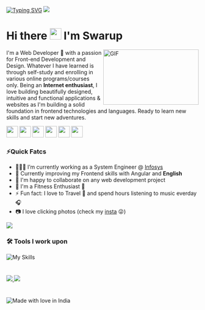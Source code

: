 [![Typing SVG](https://readme-typing-svg.herokuapp.com?font=joan&duration=2000&color=1F4690&lines=Welcome+to+Swarup's+Github+Profile)](https://git.io/typing-svg)
<a href="https://www.youtube.com/watch?v=dQw4w9WgXcQ"><img src="https://user-images.githubusercontent.com/73097560/115834477-dbab4500-a447-11eb-908a-139a6edaec5c.gif"></a>
<h1 align="left">Hi there <img src="https://raw.githubusercontent.com/MartinHeinz/MartinHeinz/master/wave.gif" width="30px" height='30px'> I'm Swarup</h1>
<img align="right" height="145" width="250" alt="GIF" src="https://miro.medium.com/max/1360/1*IRGHmiGsa16stedQvIaZfw.gif"/>
I'm a Web Developer 🤖 with a passion for Front-end Development and Design. Whatever I have learned is through self-study and enrolling in various online programs/courses only. Being an <b>Internet enthusiast</b>, I love building beautifully designed, intuitive and functional applications & websites as I'm building a solid foundation in frontend technologies and languages. Ready to learn new skills and start new adventures.

<!-- ### Connect with me! 📬 -->
<a href="https://www.linkedin.com/in/swarup1996saha/"><img src="https://img.icons8.com/color/48/000000/linkedin.png" width="30" /></a>
<a href="https://github.com/swarup1996saha"><img src="https://img.icons8.com/color/48/000000/github--v1.png" width="30" /></a>
<a href="https://www.facebook.com/swarup.saha.37"><img src="https://img.icons8.com/color/48/000000/facebook.png" width="30" /></a>
<a href="https://twitter.com/swarupsaha27"><img src="https://img.icons8.com/color/48/000000/twitter.png" width="30" /></a>
<a href="https://www.instagram.com/ii_swarup/"><img src="https://img.icons8.com/color/48/000000/instagram-new.png" width="30" /></a>
<a href="https://t.me/swarup1996saha"><img src="https://img.icons8.com/fluent/48/000000/telegram-app.png" width="30" /></a>

### **⚡Quick Fatcs**
- 👨🏽‍💻 I’m currently working as a System Engineer @ [Infosys](https://www.infosys.com/)
- 🌱 Currently improving my Frontend skills with Angular and **English**
- 👯 I'm happy to collaborate on any web development project
- 🏃 I'm a Fitness Enthusiast 💪
- ⚡ Fun fact: I love to Travel 🌄 and spend hours listening to music everday 🎧
- 📷 I love clicking photos (check my [insta](https://www.instagram.com/ii_swarup/) 😜)

<a href="https://www.youtube.com/watch?v=dQw4w9WgXcQ"><img src="https://user-images.githubusercontent.com/73097560/115834477-dbab4500-a447-11eb-908a-139a6edaec5c.gif"></a>

### **🛠 Tools I work upon** 
![My Skills](https://skillicons.dev/icons?i=js,html,css,angular,bootstrap)

#

<p float="left">
<a align="left" href="https://github.com/swarup1996saha/HTML-Tutorial">
  <img  src="https://github-readme-stats.vercel.app/api/pin/?username=swarup1996saha&repo=HTML-Tutorial&theme=radical" />
</a>


<a align="left" href="https://github.com/swarup1996saha/responsive-websites">
  <img  src="https://github-readme-stats.vercel.app/api/pin/?username=swarup1996saha&repo=responsive-websites&theme=radical" />
</a>

</p>

#
<p align="center">
  
![Made with love in India](https://madewithlove.now.sh/in?heart=true&colorB=%234338dc&template=for-the-badge)

</p>

